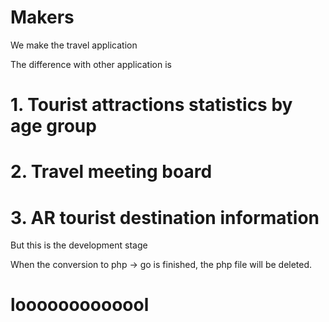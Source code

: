 # Makers

 We make the travel application

 The difference with other application is
# 1. Tourist attractions statistics by age group
# 2. Travel meeting board
# 3. AR tourist destination information

 But this is the development stage

 When the conversion to php -> go is finished, the php file will be deleted.

# looooooooooool
